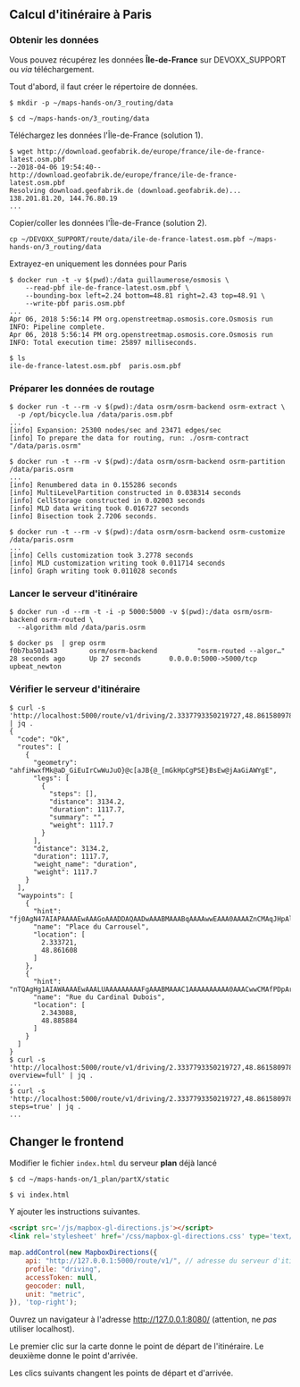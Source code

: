## Calcul d'itinéraire à Paris

### Obtenir les données

Vous pouvez récupérez les données __Île-de-France__ sur DEVOXX_SUPPORT ou _via_ téléchargement.

Tout d'abord, il faut créer le répertoire de données.
```shell
$ mkdir -p ~/maps-hands-on/3_routing/data

$ cd ~/maps-hands-on/3_routing/data
```

Téléchargez les données l'Île-de-France (solution 1).
```shell
$ wget http://download.geofabrik.de/europe/france/ile-de-france-latest.osm.pbf
--2018-04-06 19:54:40--  http://download.geofabrik.de/europe/france/ile-de-france-latest.osm.pbf
Resolving download.geofabrik.de (download.geofabrik.de)... 138.201.81.20, 144.76.80.19
...
```

Copier/coller les données l'Île-de-France (solution 2).
```
cp ~/DEVOXX_SUPPORT/route/data/ile-de-france-latest.osm.pbf ~/maps-hands-on/3_routing/data
```

Extrayez-en uniquement les données pour Paris
```shell
$ docker run -t -v $(pwd):/data guillaumerose/osmosis \
	--read-pbf ile-de-france-latest.osm.pbf \
	--bounding-box left=2.24 bottom=48.81 right=2.43 top=48.91 \
	--write-pbf paris.osm.pbf
...
Apr 06, 2018 5:56:14 PM org.openstreetmap.osmosis.core.Osmosis run
INFO: Pipeline complete.
Apr 06, 2018 5:56:14 PM org.openstreetmap.osmosis.core.Osmosis run
INFO: Total execution time: 25897 milliseconds.

$ ls
ile-de-france-latest.osm.pbf  paris.osm.pbf
```

### Préparer les données de routage
```shell
$ docker run -t --rm -v $(pwd):/data osrm/osrm-backend osrm-extract \
  -p /opt/bicycle.lua /data/paris.osm.pbf
...
[info] Expansion: 25300 nodes/sec and 23471 edges/sec
[info] To prepare the data for routing, run: ./osrm-contract "/data/paris.osrm"

$ docker run -t --rm -v $(pwd):/data osrm/osrm-backend osrm-partition /data/paris.osrm
...
[info] Renumbered data in 0.155286 seconds
[info] MultiLevelPartition constructed in 0.038314 seconds
[info] CellStorage constructed in 0.02003 seconds
[info] MLD data writing took 0.016727 seconds
[info] Bisection took 2.7206 seconds.

$ docker run -t --rm -v $(pwd):/data osrm/osrm-backend osrm-customize /data/paris.osrm
...
[info] Cells customization took 3.2778 seconds
[info] MLD customization writing took 0.011714 seconds
[info] Graph writing took 0.011028 seconds
```

### Lancer le serveur d'itinéraire
```shell
$ docker run -d --rm -t -i -p 5000:5000 -v $(pwd):/data osrm/osrm-backend osrm-routed \
  --algorithm mld /data/paris.osrm

$ docker ps  | grep osrm
f0b7ba501a43        osrm/osrm-backend          "osrm-routed --algor…"   28 seconds ago      Up 27 seconds       0.0.0.0:5000->5000/tcp   upbeat_newton
```

### Vérifier le serveur d'itinéraire
```shell
$ curl -s 'http://localhost:5000/route/v1/driving/2.3337793350219727,48.86158097877283;2.3430919647216797,48.885855610021544' | jq .
{
  "code": "Ok",
  "routes": [
    {
      "geometry": "ahfiHwxfMk@aD_GiEuIrCwWuJuO}@c[aJB{@_[mGkHpCgPSE}BsEw@jAaGiAWYgE",
      "legs": [
        {
          "steps": [],
          "distance": 3134.2,
          "duration": 1117.7,
          "summary": "",
          "weight": 1117.7
        }
      ],
      "distance": 3134.2,
      "duration": 1117.7,
      "weight_name": "duration",
      "weight": 1117.7
    }
  ],
  "waypoints": [
    {
      "hint": "fj0AgN47AIAPAAAAEwAAAGoAAADDAQAADwAAABMAAABqAAAAwwEAAA0AAAAZnCMAqJHpAlOcIwCNkekCBQBvDaJpB3I=",
      "name": "Place du Carrousel",
      "location": [
        2.333721,
        48.861608
      ]
    },
    {
      "hint": "nTQAgHg1AIAWAAAAEwAAALUAAAAAAAAAFgAAABMAAAC1AAAAAAAAAA0AAACwwCMAfPDpArTAIwBg8OkCCQBPBaJpB3I=",
      "name": "Rue du Cardinal Dubois",
      "location": [
        2.343088,
        48.885884
      ]
    }
  ]
}
$ curl -s 'http://localhost:5000/route/v1/driving/2.3337793350219727,48.86158097877283;2.3430919647216797,48.885855610021544?overview=full' | jq .
...
$ curl -s 'http://localhost:5000/route/v1/driving/2.3337793350219727,48.86158097877283;2.3430919647216797,48.885855610021544?steps=true' | jq .
...
```

Changer le frontend
---

Modifier le fichier `index.html` du serveur __plan__ déjà lancé
```shell
$ cd ~/maps-hands-on/1_plan/partX/static

$ vi index.html
```

Y ajouter les instructions suivantes.

```html
<script src='/js/mapbox-gl-directions.js'></script>
<link rel='stylesheet' href='/css/mapbox-gl-directions.css' type='text/css' />
```
```js
map.addControl(new MapboxDirections({
    api: "http://127.0.0.1:5000/route/v1/", // adresse du serveur d'itinéraire
    profile: "driving",
    accessToken: null,
    geocoder: null,
    unit: "metric",
}), 'top-right');
```

Ouvrez un navigateur à l'adresse http://127.0.0.1:8080/ (attention, ne _pas_ utiliser localhost).

Le premier clic sur la carte donne le point de départ de l'itinéraire. Le deuxième donne le point d'arrivée.

Les clics suivants changent les points de départ et d'arrivée.
